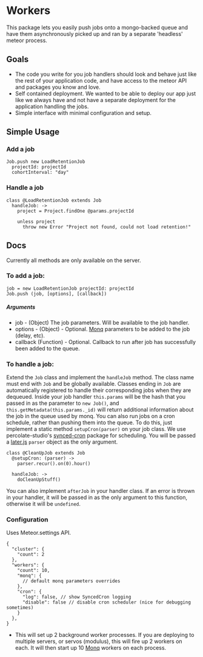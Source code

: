Workers
==============================================================================
This package lets you easily push jobs onto a mongo-backed queue and have them asynchronously picked up and ran by a separate 'headless' meteor process.

## Goals
- The code you write for you job handlers should look and behave just like the rest of your application code, and have access to the meteor API and packages you know and love.
- Self contained deployment.  We wanted to be able to deploy our app just like we always have and not have a separate deployment for the application handling the jobs.
- Simple interface with minimal configuration and setup.

## Simple Usage
### Add a job
````
Job.push new LoadRetentionJob
  projectId: projectId
  cohortInterval: "day"
````

### Handle a job
````
class @LoadRetentionJob extends Job
  handleJob: ->
    project = Project.findOne @params.projectId

    unless project
      throw new Error "Project not found, could not load retention!"
````

## Docs
Currently all methods are only available on the server.

### To add a job:
````
job = new LoadRetentionJob projectId: projectId
Job.push (job, [options], [callback])
````
##### Arguments
- job - (Object) The job parameters.  Will be available to the job handler.
- options - (Object) - Optional. [Monq](https://www.npmjs.org/package/monq) parameters to be added to the job (delay, etc).
- callback (Function) - Optional. Callback to run after job has successfully been added to the queue.

### To handle a job:
Extend the `Job` class and implement the `handleJob` method.  The class name must end with `Job` and be globally available.  Classes ending in `Job` are automatically registered to handle their corresponding jobs when they are dequeued.  Inside your job handler `this.params` will be the hash that you passed in as the parameter to `new Job()`, and `this.getMetadata(this.params._id)` will return additional information about the job in the queue used by monq.  You can also run jobs on a cron schedule, rather than pushing them into the queue.  To do this, just implement a static method `setupCron(parser)` on your job class.  We use percolate-studio's [synced-cron](https://atmospherejs.com/percolatestudio/synced-cron) package for scheduling.  You will be passed a [later.js](http://bunkat.github.io/later) `parser` object as the only argument.
````
class @CleanUpJob extends Job
  @setupCron: (parser) ->
    parser.recur().on(0).hour()

  handleJob: ->
    doCleanUpStuff()
````
You can also implement `afterJob` in your handler class.  If an error is thrown in your handler, it will be passed in as the only argument to this function, otherwise it will be `undefined`.


### Configuration
Uses Meteor.settings API.
````
{
  "cluster": {
    "count": 2
  },
  "workers": {
    "count": 10,
    "monq": {
      // default monq parameters overrides
    },
    "cron": {
      "log": false, // show SyncedCron logging
      "disable": false // disable cron scheduler (nice for debugging sometimes)
    }
  },
}
````
- This will set up 2 background worker processes.  If you are deploying to multiple servers, or servos (modulus), this will fire up 2 workers on each.  It will then start up 10 [Monq](https://www.npmjs.org/package/monq) workers on each process.
